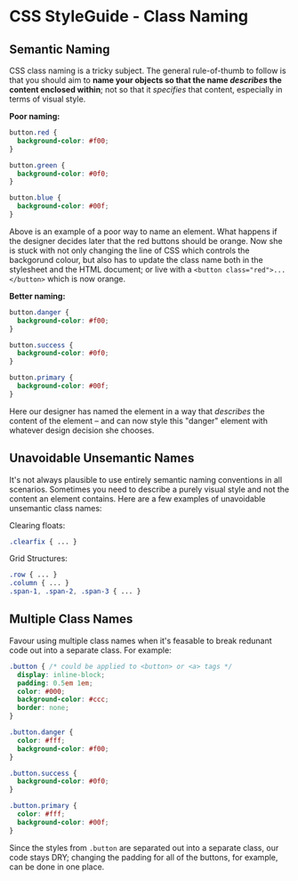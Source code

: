 CSS StyleGuide - Class Naming
=============================

## Semantic Naming

CSS class naming is a tricky subject. The general rule-of-thumb to follow is that you should aim to **name your objects so that the name *describes* the content enclosed within**; not so that it *specifies* that content, especially in terms of visual style.

**Poor naming:**
```css
button.red {
  background-color: #f00;
}

button.green {
  background-color: #0f0;
}

button.blue {
  background-color: #00f;
}
```

Above is an example of a poor way to name an element. What happens if the designer decides later that the red buttons should be orange. Now she is stuck with not only changing the line of CSS which controls the backgorund colour, but also has to update the class name both in the stylesheet and the HTML document; or live with a `<button class="red">...</button>` which is now orange.

**Better naming:**
```css
button.danger {
  background-color: #f00;
}

button.success {
  background-color: #0f0;
}

button.primary {
  background-color: #00f;
}
```

Here our designer has named the element in a way that *describes* the content of the element – and can now style this "danger" element with whatever design decision she chooses.


## Unavoidable Unsemantic Names

It's not always plausible to use entirely semantic naming conventions in all scenarios. Sometimes you need to describe a purely visual style and not the content an element contains. Here are a few examples of unavoidable unsemantic class names:

Clearing floats:
```css
.clearfix { ... }
```

Grid Structures:
```css
.row { ... }
.column { ... }
.span-1, .span-2, .span-3 { ... }
```

## Multiple Class Names

Favour using multiple class names when it's feasable to break redunant code out into a separate class. For example:

```css
.button { /* could be applied to <button> or <a> tags */
  display: inline-block;
  padding: 0.5em 1em;
  color: #000;
  background-color: #ccc;
  border: none;
}

.button.danger {
  color: #fff;
  background-color: #f00;
}

.button.success {
  background-color: #0f0;
}

.button.primary {
  color: #fff;
  background-color: #00f;
}
```

Since the styles from `.button` are separated out into a separate class, our code stays DRY; changing the padding for all of the buttons, for example, can be done in one place.
